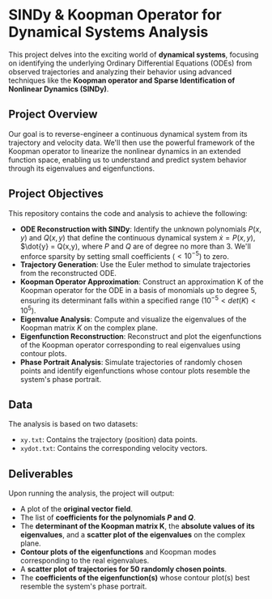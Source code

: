 # SINDy & Koopman Operator for Dynamical Systems Analysis
This project delves into the exciting world of **dynamical systems**, focusing on identifying the underlying Ordinary Differential Equations (ODEs) from observed trajectories and analyzing their behavior using advanced techniques like the **Koopman operator and Sparse Identification of Nonlinear Dynamics (SINDy)**.

## Project Overview
Our goal is to reverse-engineer a continuous dynamical system from its trajectory and velocity data. We'll then use the powerful framework of the Koopman operator to linearize the nonlinear dynamics in an extended function space, enabling us to understand and predict system behavior through its eigenvalues and eigenfunctions.

## Project Objectives
This repository contains the code and analysis to achieve the following:
- **ODE Reconstruction with SINDy**: Identify the unknown polynomials $P(x,y)$ and $Q(x,y)$ that define the continuous dynamical system $\dot{x} = P(x,y)$, $\dot{y} = Q(x,y), where  $P$ and $Q$ are of degree no more than 3. We'll enforce sparsity by setting small coefficients ($<10^{-5}$) to zero.
- **Trajectory Generation**: Use the Euler method to simulate trajectories from the reconstructed ODE.
- **Koopman Operator Approximation**: Construct an approximation K of the Koopman operator for the ODE in a basis of monomials up to degree 5, ensuring its determinant falls within a specified range ($10^{-5} < det(K) < 10^{5}$).
- **Eigenvalue Analysis**: Compute and visualize the eigenvalues of the Koopman matrix $K$ on the complex plane.
- **Eigenfunction Reconstruction**: Reconstruct and plot the eigenfunctions of the Koopman operator corresponding to real eigenvalues using contour plots.
- **Phase Portrait Analysis**: Simulate trajectories of randomly chosen points and identify eigenfunctions whose contour plots resemble the system's phase portrait.

## Data
The analysis is based on two datasets:
- `xy.txt`: Contains the trajectory (position) data points.
- `xydot.txt`: Contains the corresponding velocity vectors.

## Deliverables
Upon running the analysis, the project will output:
- A plot of the **original vector field**.
- The list of **coefficients for the polynomials $P$ and $Q$**.
- The **determinant of the Koopman matrix K**, the **absolute values of its eigenvalues**, and a **scatter plot of the eigenvalues** on the complex plane.
- **Contour plots of the eigenfunctions** and Koopman modes corresponding to the real eigenvalues.
- A **scatter plot of trajectories for 50 randomly chosen points**.
- The **coefficients of the eigenfunction(s)** whose contour plot(s) best resemble the system's phase portrait.


 
 

